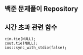 ## 백준 문제풀이 Repository

## 시간 초과 관련 함수
```
cin.tie(NULL);
cout.tie(NULL);
ios::sync_with_stdio(false);
``` 
